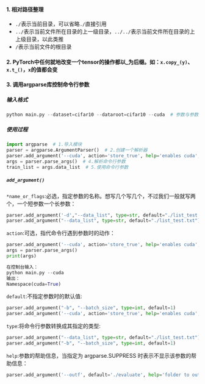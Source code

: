 #### 1. 相对路径整理  
* `./`表示当前目录，可以省略`./`直接引用  
* `../`表示当前文件所在目录的上一级目录，`../../`表示当前文件所在目录的上上级目录，以此类推  
* `/`表示当前文件的根目录  

#### 2. PyTorch中任何就地改变一个tensor的操作都以_为后缀。如：`x.copy_(y)`、`x.t_()`，`x`的值都会变  

#### 3. 调用argparse库控制命令行参数  
##### 输入格式
```python
python main.py --dataset=cifar10 --dataroot=cifar10 --cuda  # 参数与参数之间用空格隔开；参数赋值用'名称=值'成对的方式
```
##### 使用过程
```python
import argparse  # 1.导入模块
parser = argparse.ArgumentParser()  # 2.创建一个解析器
parser.add_argument('--cuda', action='store_true', help='enables cuda', default=True)  # 3.向该解析器中添加关注的命令行参数和选项
args = parser.parse_args()  # 4.解析命令行参数
train_list = args.data_list  # 5.使用命令行参数
```
##### `add_argument()`
`*name_or_flags`:必选，指定参数的名称。想写几个写几个，不过我们一般就写两个，一个短参数一个长参数：
```python
parser.add_argument('-d',"--data_list", type=str, default="./list_test.txt")  # 短横那个名称没有用
parser.add_argument("--data_list", type=str, default="./list_test.txt")  # 和上面的效果一样
```
`action`:可选，指代命令行遇到参数时的动作：
```python
parser.add_argument('--cuda', action='store_true', help='enables cuda', default=True)  # 重点：action='store_true'
args = parser.parse_args()
print(args)

在控制台输入：
python main.py --cuda
输出：
Namespace(cuda=True)
``` 
`default`:不指定参数时的默认值:
```python
parser.add_argument("-b", "--batch_size", type=int, default=1)
parser.add_argument('--cuda', action='store_true', help='enables cuda', default=True)
```
`type`:将命令行参数转换成其指定的类型:
```python
parser.add_argument("--data_list", type=str, default="./list_test.txt")
parser.add_argument("-b", "--batch_size", type=int, default=1)
```
`help`:参数的帮助信息，当指定为 argparse.SUPPRESS 时表示不显示该参数的帮助信息：
```python
parser.add_argument('--outf', default='./evaluate', help='folder to output images and model checkpoints')
```

